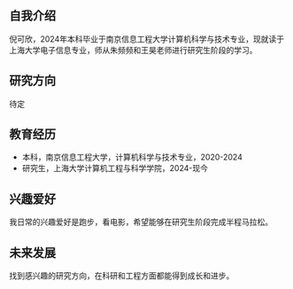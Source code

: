 ## 自我介绍
倪可欣，2024年本科毕业于南京信息工程大学计算机科学与技术专业，现就读于上海大学电子信息专业，师从朱频频和王昊老师进行研究生阶段的学习。

##  研究方向
待定

 
## 教育经历
- 本科，南京信息工程大学，计算机科学与技术专业，2020-2024
- 研究生，上海大学计算机工程与科学学院，2024-现今


##  兴趣爱好
我日常的兴趣爱好是跑步，看电影，希望能够在研究生阶段完成半程马拉松。

##  未来发展
找到感兴趣的研究方向，在科研和工程方面都能得到成长和进步。